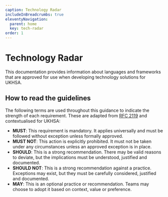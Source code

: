 ```yaml
---
caption: Technology Radar
includeInBreadcrumbs: true
eleventyNavigation:
  parent: home
  key: tech-radar
order: 1
---
```


# Technology Radar

This documentation provides information about languages and frameworks that are approved for use when developing technology solutions for UKHSA.

## How to read the guidelines

The following terms are used throughout this guidance to indicate the strength of each requirement.
These are adapted from [RFC 2119][1] and contextualised for UKHSA:

- **MUST**: This requirement is mandatory. It applies universally and must be followed without exception unless formally approved.
- **MUST NOT**: This action is explicitly prohibited. It must not be taken under any circumstances unless an approved exception is in place.
- **SHOULD**: This is a strong recommendation. There may be valid reasons to deviate, but the implications must be understood, justified and documented.
- **SHOULD NOT**: This is a strong recommendation against a practice. Exceptions may exist, but they must be carefully considered, justified and documented.
- **MAY**: This is an optional practice or recommendation. Teams may choose to adopt it based on context, value or preference.

[1]: https://datatracker.ietf.org/doc/html/rfc2119
